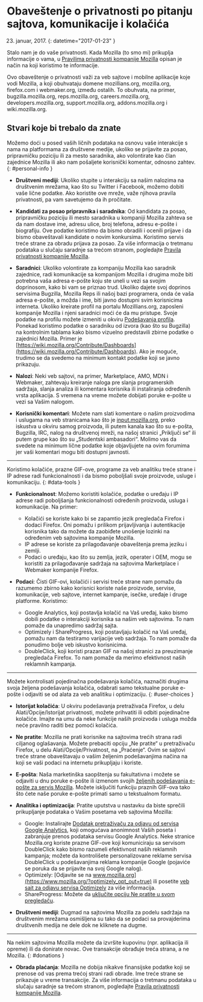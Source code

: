 # Obaveštenje o privatnosti po pitanju sajtova, komunikacije i kolačića

23. januar, 2017.
{: datetime="2017-01-23" }

Stalo nam je do vaše privatnosti. Kada Mozilla (to smo mi) prikuplja informacije o vama, u [Pravilima privatnosti kompanije Mozilla](http://www.mozilla.org/en-US/privacy/) opisan je način na koji koristimo te informacije.

Ovo obaveštenje o privatnosti važi za veb sajtove i mobilne aplikacije koje vodi Mozilla, a koji obuhvataju domene mozillians.org, mozilla.org, firefox.com i webmaker.org, između ostalih. To obuhvata, na primer, bugzilla.mozilla.org, reps.mozilla.org, careers.mozilla.org, developers.mozilla.org, support.mozilla.org, addons.mozilla.org i wiki.mozilla.org.

## Stvari koje bi trebalo da znate

Možemo doći u posed vaših ličnih podataka na osnovu vaše interakcije s nama na platformama za društvene medije, ukoliko se prijavite za posao, pripravničku poziciju ili za mesto saradnika, ako volontirate kao član zajednice Mozilla ili ako nam pošaljete korisnički komentar, odnosno zahtev. 
{: #personal-info }

* **Društveni mediji**: Ukoliko stupite u interakciju sa našim nalozima na društvenim mrežama, kao što su Twitter i Facebook, možemo dobiti vaše lične podatke. Ako koristite ove mreže, važe njihova pravila privatnosti, pa vam savetujemo da ih pročitate.  

* **Kandidati za posao pripravnika i saradnika**: Od kandidata za posao, pripravničku poziciju ili mesto saradnika u kompaniji Mozilla zahteva se da nam dostave ime, adresu ulice, broj telefona, adresu e-pošte i biografiju. Ove podatke koristimo da bismo obradili i ocenili prijave i da bismo obaveštavali kandidate o novim konkursima. Koristimo servis treće strane za obradu prijava za posao. Za više informacija o tretmanu podataka u slučaju saradnje sa trećom stranom, pogledajte [Pravila privatnosti kompanije Mozilla](http://www.mozilla.org/en-US/privacy/).

* **Saradnici**: Ukoliko volontirate za kompaniju Mozilla kao saradnik zajednice, radi komunikacije sa kompanijom Mozilla i drugima može biti potrebna vaša adresa e-pošte koju ste uneli u vezi sa svojim doprinosom, kako bi vam se priznao trud. Ukoliko dajete svoj doprinos servisima Bugzilla, Mozilla Reps ili našoj bazi programera, onda će vaša adresa e-pošte, a možda i ime, biti javno dostupni svim korisnicima interneta. Ukoliko kreirate profil na portalu Mozillians.org, zaposleni kompanije Mozilla i njeni saradnici moći će da mu pristupe. Svoje podatke na profilu možete izmeniti u okviru [Podešavanja profila](https://mozillians.org/user/edit). Ponekad koristimo podatke o saradniku od izvora (kao što su Bugzilla) na kontrolnim tablama kako bismo vizuelno predstavili zbirne podatke o zajednici Mozilla. Primer je [https://wiki.mozilla.org/Contribute/Dashboards](https://wiki.mozilla.org/Contribute/Dashboards). Ako je moguće, trudimo se da svedemo na minimum kontakt podatke koji se javno prikazuju.

* **Nalozi**: Neki veb sajtovi, na primer, Marketplace, AMO, MDN i Webmaker, zahtevaju kreiranje naloga pre slanja programerskih sadržaja, slanja analiza ili komentara korisnika ili instaliranja određenih vrsta aplikacija.  S vremena na vreme možete dobijati poruke e-pošte u vezi sa Vašim nalogom. 

* **Korisnički komentari**:  Možete nam slati komentare o našim proizvodima i uslugama na veb stranicama kao što je [input.mozilla.org](https://input.mozilla.org/), preko iskustva u okviru samog proizvoda, ili putem kanala kao što su e-pošta, Bugzilla, IRC, nalog na društvenoj mreži, na našoj stranici „Priključi se“ ili putem grupe kao što su „Studentski ambasadori“. Molimo vas da svedete na minimum lične podatke koje objavljujete na ovim forumima jer vaši komentari mogu biti dostupni javnosti.

---------------------------------------

Koristimo kolačiće, prazne GIF-ove, programe za veb analitiku treće strane i IP adrese radi funkcionalnosti i da bismo poboljšali svoje proizvode, usluge i komunikaciju. 
{: #data-tools }

* **Funkcionalnost**: Možemo koristiti kolačiće, podatke o uređaju i IP adrese radi poboljšanja funkcionalnosti određenih proizvoda, usluga i komunikacije. Na primer:
    * Kolačići se koriste kako bi se zapamtio jezik pregledača Firefox i dodaci Firefox. Oni pomažu i prilikom prijavljivanja i autentikacije korisnika tako da možete da zaobiđete unošenje lozinki na određenim veb sajtovima kompanije Mozilla.  
    * IP adrese se koriste za prilagođavanje obaveštenja prema jeziku i zemlji.  
    * Podaci o uređaju, kao što su zemlja, jezik, operater i OEM, mogu se koristiti za prilagođavanje sadržaja na sajtovima Marketplace i Webmaker kompanije Firefox.

* **Podaci**: Čisti GIF-ovi, kolačići i servisi treće strane nam pomažu da razumemo zbirno kako korisnici koriste naše proizvode, servise, komunikacije, veb sajtove, internet kampanje, isečke, uređaje i druge platforme. Koristimo:
    * Google Analytics, koji postavlja kolačić na Vaš uređaj, kako bismo dobili podatke o interakciji korisnika sa našim veb sajtovima.      To nam pomaže da unapredimo sadržaj sajta.  
    * Optimizely i ShareProgress, koji postavljaju kolačić na Vaš uređaj, pomažu nam da testiramo varijacije veb sadržaja.  To nam pomaže da ponudimo bolje veb iskustvo korisnicima.
    * DoubleClick, koji koristi prazan GIF na našoj stranici za preuzimanje pregledača Firefox.  To nam pomaže da merimo efektivnost naših reklamnih kampanja.

---------------------------------------

Možete kontrolisati pojedinačna podešavanja kolačića, naznačiti drugima svoja željena podešavanja kolačića, odabrati samo tekstualne poruke e-pošte i odjaviti se od alata za veb analitiku i optimizaciju. 
{: #user-choices }

* **Istorijat kolačića**: U okviru podešavanja pretraživača Firefox, u delu Alati/Opcije/Istorijat privatnosti, možete prihvatiti ili odbiti pojedinačne kolačiće. Imajte na umu da neke funkcije naših proizvoda i usluga možda neće pravilno raditi bez pomoći kolačića.

* **Ne pratite**: Mozilla ne prati korisnike na sajtovima trećih strana radi ciljanog oglašavanja.  Možete prebaciti opciju „Ne pratite“ u pretraživaču Firefox, u delu Alati/Opcije/Privatnost, na „Praćenje“. Ovim se sajtovi treće strane obaveštavaju o vašim željenim podešavanjima načina na koji se vaši podaci na internetu prikupljaju i koriste.  

* **E-pošta**: Naša marketinška saopštenja su fakultativna i možete se odjaviti u dnu poruke e-pošte ili izmenom svojih [željenih podešavanja e-pošte za servis Mozilla](https://www.mozilla.org/en-US/newsletter/recovery/). Možete isključiti funkciju praznih GIF-ova tako što ćete naše poruke e-pošte primati samo u tekstualnom formatu.  

* **Analitika i optimizacija**: Pratite uputstva u nastavku da biste sprečili prikupljanje podataka o Vašim posetama veb sajtovima Mozilla:
   *  Google: Instalirajte [Dodatak pretraživaču za odjavu od servisa Google Analytics](https://tools.google.com/dlpage/gaoptout), koji omogućava anonimnost Vaših poseta i zabranjuje prenos podataka servisu Google Analytics. Neke stranice Mozilla.org koriste prazne GIF-ove koji komuniciraju sa servisom DoubleClick kako bismo razumeli efektivnost naših reklamnih kampanja; možete da kontrolišete personalizovane reklame servisa DoubleClick u podešavanjima reklama kompanije Google (pojaviće se poruka da se prijavite na svoj Google nalog).
   *  Optimizely: [Odjavite se na www.mozilla.org](https://www.mozilla.org/?optimizely_opt_out=true) ili posetite [veb sajt za odjavu servisa Optimizely](https://www.optimizely.com/opt_out) za više informacija. 
   *  ShareProgress: Možete da [uključite opciju Ne pratite u svom pregledaču](https://support.mozilla.org/kb/how-do-i-turn-do-not-track-feature).

* **Društveni mediji**: Dugmad na sajtovima Mozilla za podelu sadržaja na društvenim mrežama osmišljena su tako da se podaci sa provajderima društvenih medija ne dele dok ne kliknete na dugme.

---------------------------------------

Na nekim sajtovima Mozilla možete da izvršite kupovinu (npr. aplikacija ili opreme) ili da donirate novac. Ove transakcije obrađuje treća strana, a ne Mozilla. 
{: #donations }

* **Obrada plaćanja**:   Mozilla ne dobija nikakve finansijske podatke koji se prenose od vas prema trećoj strani radi obrade. Ime treće strane se prikazuje u vreme transakcije.  Za više informacija o tretmanu podataka u slučaju saradnje sa trećom stranom, pogledajte [Pravila privatnosti kompanije Mozilla](http://www.mozilla.org/en-US/privacy/).  
